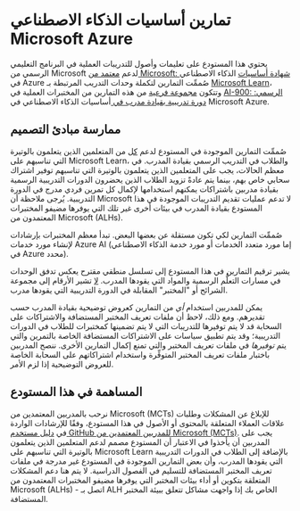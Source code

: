 # تمارين أساسيات الذكاء الاصطناعي Microsoft Azure

يحتوي هذا المستودع على تعليمات وأصول للتدريبات العملية في البرنامج التعليمي الرسمي من Microsoft لدعم [معتمد من Microsoft: شهادة أساسيات](https://learn.microsoft.com/credentials/certifications/azure-ai-fundamentals/) الذكاء الاصطناعي في Azure صُممِّت التمارين لتكملة وحدات التدريب المرتبطة بـ [Microsoft Learn](https://learn.microsoft.com/training)، وتتكون <u>مجموعة فرعية</u> من هذه التمارين من المختبرات العملية في [AI-900: الرسمي: دورة تدريبية بقيادة مدرب في ](https://learn.microsoft.com/en-us/training/courses/ai-900t00)أساسيات الذكاء الاصطناعي في Microsoft Azure.

## ممارسة مبادئ التصميم

صُممِّت التمارين الموجودة في المستودع لدعم <u>كل</u> من المتعلمين الذين يتعلمون بالوتيرة التي تناسبهم على Microsoft Learn، والطلاب في التدريب الرسمي بقيادة المدرب. في معظم الحالات، يجب على المتعلمين الذين يتعلمون بالوتيرة التي تناسبهم توفير اشتراك سحابي خاص بهم، بينما يتم عادةً تزويد الطلاب الذين يحضرون الدورات التدريبية الرسمية بقيادة مدربين باشتراكات يمكنهم استخدامها لإكمال كل تمرين فردي مدرج في الدورة التدريبية. يُرجى ملاحظة أن Microsoft لا تدعم عمليات تقديم التدريبات الموجودة في هذا المستودع بقيادة المدرب في بيئات أخرى غير تلك التي يوفرها مضيفو المختبرات المعتمدون من Microsoft (ALHs).

صُممِّت التمارين لكي تكون مستقلة عن بعضها البعض. تبدأ معظم المختبرات بإرشادات لإنشاء مورد خدمات Azure AI (إما مورد متعدد الخدمات أو مورد خدمة الذكاء الاصطناعي في Azure محدد).

يشير ترقيم التمارين في هذا المستودع إلى تسلسل منطقي مقترح يعكس تدفق الوحدات في مسارات التعلُّم الرسمية والمواد التي يقودها المدرب. <u>لا</u> تشير الأرقام إلى مجموعة الشرائح أو "المختبر" المقابلة في الدورة التدريبية التي يقودها مدرب.

يمكن للمدربين استخدام *أي* من التمارين كعروض توضيحية بقيادة المدرب حسب تقديرهم. ومع ذلك، لاحظ أن ملفات تعريف المختبر المستضافة والاشتراكات على السحابة قد لا يتم توفيرها للتدريبات التي لا يتم تضمينها كمختبرات للطلاب في الدورات التدريبية؛ وقد يتم تطبيق سياسات على الاشتراكات المستضافة الخاصة بالتمرين والتي يتم *توفيرها* في ملفات تعريف المختبر والتي تمنع إكمال التمارين الأخرى. ننصح المدربين باختبار ملفات تعريف المختبر المتوفِّرة واستخدام اشتراكاتهم على السحابة الخاصة للعروض التوضيحية إذا لزم الأمر.

## المساهمة في هذا المستودع

نرحب بالمدربين المعتمدين من Microsoft (MCTs) للإبلاغ عن المشكلات وطلبات علاقات العملاء المتعلقة بالمحتوى أو الأصول في هذا المستودع، وفقًا للإرشادات الواردة في [دليل مستخدم GitHub للمدربين المعتمدين من Microsoft (MCTs)](https://microsoftlearning.github.io/MCT-User-Guide/). يجب على المدربين أن يأخذوا في الاعتبار أن المستودع مصمم لدعم المتعلمين الذين يتعلمون بالوتيرة التي تناسبهم على Microsoft Learn بالإضافة إلى الطلاب في الدورات التدريبية التي يقودها المدرب، وأن بعض التمارين الموجودة في المستودع غير مدرجة في ملفات تعريف المختبر المستضافة للتسليم في الفصول الدراسية. لا يتم هنا دعم المشكلات المتعلقة بتكوين أو أداء بيئات المختبر التي يوفرها مضيفو المختبرات المعتمدون من Microsoft (ALHs) - اتصل بـ ALH الخاص بك إذا واجهت مشاكل تتعلق ببيئة المختبر المستضافة.
